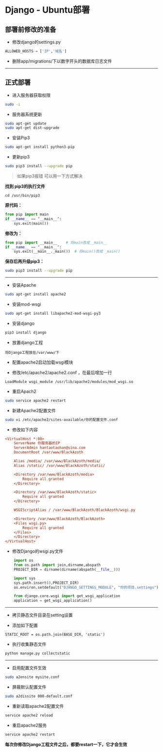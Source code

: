 # Django - Ubuntu部署


## 部署前修改的准备

- 修改django的settings.py
[]()
```python
ALLOWED_HOSTS = ['IP','域名']
```

-  删除app/migrations/下以数字开头的数据库日志文件

---

## 正式部署

- 进入服务器获取权限
```bash
sudo -i
```

- 服务器系统更新
```bash
sudo apt-get update
sudo apt-get dist-upgrade
```

- 安装Pip3
```bash
sudo apt-get install python3-pip
```

- 更新pip3
```bash
sudo pip3 install --upgrade pip
```

>如果pip3报错 可以用一下方式解决

**找到 pip3的执行文件**

`cd /usr/bin/pip3`

**原代码：**
```python
from pip import main
if __name__ == ‘__main__‘:
    sys.exit(main())
```

**修改为：**
```python
from pip import __main__    # 将main改成__main__
if __name__ == ‘__main__‘:
    sys.exit(__main__._main())  # 将main()改成 _main()
```

**保存后再升级pip3：**
```bash
sudo pip3 install --upgrade pip
```

---

- 安装Apache
```bash
sudo apt-get install apache2
```

- 安装mod-wsgi
```bash
sudo apt-get install libapache2-mod-wsgi-py3
```

- 安装django
```bash
pip3 install django
```

- 放置django工程

`将Django工程放在/var/www/下`

- 配置apache2启动加载wsgi模块

- 修改/etc/apache2/apache2.conf ，在最后增加一行

`LoadModule wsgi_module /usr/lib/apache2/modules/mod_wsgi.so`

- 重启Apach2
```bash
sudo service apache2 restart
```

- 新建Apache2配置文件
```bash
sudo vi /etc/apache2/sites-available/你的配置文件.conf
```

- 修改如下内容
```ini
<VirtualHost *:80>
    ServerName 你服务器的IP
    ServerAdmin hantaotaohan@sina.com
    DocumentRoot /var/www/BlackAzoth

    Alias /media/ /var/www/BlackAzoth/media/
    Alias /static/ /var/www/BlackAzoth/static/

    <Directory /var/www/BlackAzoth/media>
        Require all granted
    </Directory>

    <Directory /var/www/BlackAzoth/static>
        Require all granted
    </Directory>

    WSGIScriptAlias / /var/www/BlackAzoth/BlackAzoth/wsgi.py

    <Directory /var/www/BlackAzoth/BlackAzoth>
    <Files wsgi.py>
        Require all granted
    </Files>
    </Directory>
</VirtualHost>
```

- 修改Django的wsgi.py文件
```python
    import os
    from os.path import join,dirname,abspath
    PROJECT_DIR = dirname(dirname(abspath(__file__)))

    import sys
    sys.path.insert(0,PROJECT_DIR)
    os.environ.setdefault("DJANGO_SETTINGS_MODULE", "你的项目.settings")

    from django.core.wsgi import get_wsgi_application
    application = get_wsgi_application()
```

----

- 拷贝静态文件目录在setting设置

- 添加如下配置

`STATIC_ROOT = os.path.join(BASE_DIR, 'static')`

- 执行收集静态文件
```bash
python manage.py collectstatic
```
----
- 启用配置文件生效
```bash
sudo a2ensite mysite.conf
```
- 屏蔽默认配置文件
```bash
sudo a2dissite 000-default.conf
```
- 重新读取apache2配置文件
```bash
service apache2 reload
```
- 重启apache2服务
```bash
service apache2 restart
```

**每次你修改Django工程文件之后，都要restart一下，它才会生效**

